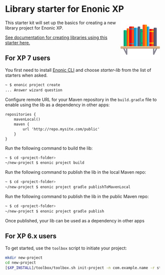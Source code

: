 # Library starter for Enonic XP

<img align="right" alt="Starter Lib Logo" width="128" src="./src/main/resources/assets/icon.svg">

This starter kit will set up the basics for creating a new library project for Enonic XP.

[See documentation for creating libraries using this starter here.](https://github.com/enonic/starter-lib/blob/master/docs/index.adoc)


## For XP 7 users

You first need to install [Enonic CLI](https://developer.enonic.com/docs/enonic-cli/) and choose _starter-lib_ from the list of starters when asked.

```bash
~ $ enonic project create
... Answer wizard question
```

Configure remote URL for your Maven repository in the `build.gradle` file to enable using the lib as a dependency in other apps:

```
repositories {
    mavenLocal()
    maven {
        url 'http://repo.mysite.com/public'
    }
}
```

Run the following command to build the lib:

```bash
~ $ cd <project-folder>
~/new-project $ enonic project build
```

Run the following command to publish the lib in the local Maven repo:

```bash
~ $ cd <project-folder>
~/new-project $ enonic project gradle publishToMavenLocal
```

Run the following command to publish the lib in the public Maven repo:

```bash
~ $ cd <project-folder>
~/new-project $ enonic project gradle publish
```

Once published, your lib can be used as a dependency in other apps


## For XP 6.x users

To get started, use the `toolbox` script to initiate your project:

```bash
mkdir new-project
cd new-project
[$XP_INSTALL]/toolbox/toolbox.sh init-project -n com.example.name -r starter-lib
```
